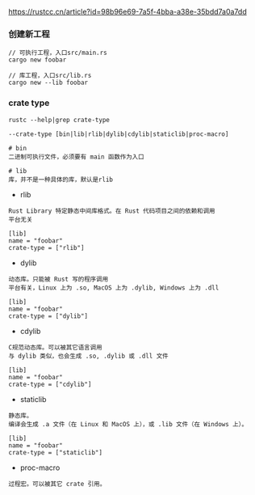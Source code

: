 https://rustcc.cn/article?id=98b96e69-7a5f-4bba-a38e-35bdd7a0a7dd



### 创建新工程

```
// 可执行工程，入口src/main.rs
cargo new foobar

// 库工程，入口src/lib.rs
cargo new --lib foobar
```

### crate type

```
rustc --help|grep crate-type

--crate-type [bin|lib|rlib|dylib|cdylib|staticlib|proc-macro]

# bin
二进制可执行文件，必须要有 main 函数作为入口

# lib
库，并不是一种具体的库，默认是rlib
```

* rlib

```
Rust Library 特定静态中间库格式。在 Rust 代码项目之间的依赖和调用
平台无关

[lib]
name = "foobar"
crate-type = ["rlib"]
```

* dylib

```
动态库。只能被 Rust 写的程序调用
平台有关，Linux 上为 .so, MacOS 上为 .dylib, Windows 上为 .dll

[lib]
name = "foobar"
crate-type = ["dylib"]
```

* cdylib

```
C规范动态库。可以被其它语言调用
与 dylib 类似，也会生成 .so, .dylib 或 .dll 文件

[lib]
name = "foobar"
crate-type = ["cdylib"]
```

* staticlib

```
静态库。
编译会生成 .a 文件（在 Linux 和 MacOS 上），或 .lib 文件（在 Windows 上）。

[lib]
name = "foobar"
crate-type = ["staticlib"]
```

* proc-macro

```
过程宏。可以被其它 crate 引用。
```

